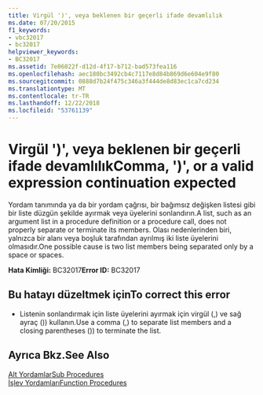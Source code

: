 ```yaml
---
title: Virgül ')', veya beklenen bir geçerli ifade devamlılık
ms.date: 07/20/2015
f1_keywords:
- vbc32017
- bc32017
helpviewer_keywords:
- BC32017
ms.assetid: 7e06022f-d12d-4f17-b712-bad573fea116
ms.openlocfilehash: aec180bc3492cb4c7117e8d84b869d6e604e9f80
ms.sourcegitcommit: 0888d7b24f475c346a3f444de8d83ec1ca7cd234
ms.translationtype: MT
ms.contentlocale: tr-TR
ms.lasthandoff: 12/22/2018
ms.locfileid: "53761139"
---
```

# <a name="comma--or-a-valid-expression-continuation-expected"></a><span data-ttu-id="19811-102">Virgül ')', veya beklenen bir geçerli ifade devamlılık</span><span class="sxs-lookup"><span data-stu-id="19811-102">Comma, ')', or a valid expression continuation expected</span></span>
<span data-ttu-id="19811-103">Yordam tanımında ya da bir yordam çağrısı, bir bağımsız değişken listesi gibi bir liste düzgün şekilde ayırmak veya üyelerini sonlandırın.</span><span class="sxs-lookup"><span data-stu-id="19811-103">A list, such as an argument list in a procedure definition or a procedure call, does not properly separate or terminate its members.</span></span> <span data-ttu-id="19811-104">Olası nedenlerinden biri, yalnızca bir alanı veya boşluk tarafından ayrılmış iki liste üyelerini olmasıdır.</span><span class="sxs-lookup"><span data-stu-id="19811-104">One possible cause is two list members being separated only by a space or spaces.</span></span>  
  
 <span data-ttu-id="19811-105">**Hata Kimliği:** BC32017</span><span class="sxs-lookup"><span data-stu-id="19811-105">**Error ID:** BC32017</span></span>  
  
## <a name="to-correct-this-error"></a><span data-ttu-id="19811-106">Bu hatayı düzeltmek için</span><span class="sxs-lookup"><span data-stu-id="19811-106">To correct this error</span></span>  
  
-   <span data-ttu-id="19811-107">Listenin sonlandırmak için liste üyelerini ayırmak için virgül (,) ve sağ ayraç ()) kullanın.</span><span class="sxs-lookup"><span data-stu-id="19811-107">Use a comma (,) to separate list members and a closing parentheses ()) to terminate the list.</span></span>  
  
## <a name="see-also"></a><span data-ttu-id="19811-108">Ayrıca Bkz.</span><span class="sxs-lookup"><span data-stu-id="19811-108">See Also</span></span>  
 [<span data-ttu-id="19811-109">Alt Yordamlar</span><span class="sxs-lookup"><span data-stu-id="19811-109">Sub Procedures</span></span>](../../visual-basic/programming-guide/language-features/procedures/sub-procedures.md)  
 [<span data-ttu-id="19811-110">İşlev Yordamları</span><span class="sxs-lookup"><span data-stu-id="19811-110">Function Procedures</span></span>](../../visual-basic/programming-guide/language-features/procedures/function-procedures.md)
